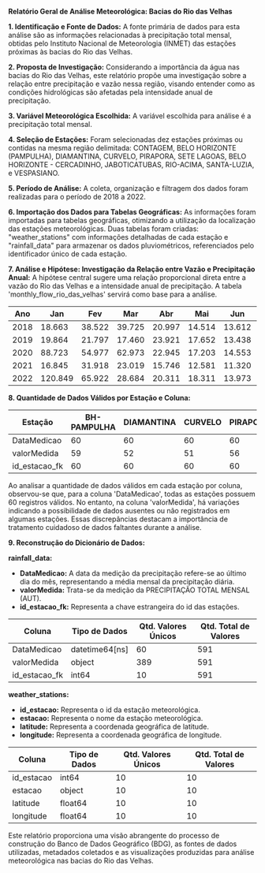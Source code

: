 **Relatório Geral de Análise Meteorológica: Bacias do Rio das Velhas**

**1. Identificação e Fonte de Dados:**
A fonte primária de dados para esta análise são as informações relacionadas à precipitação total mensal, obtidas pelo Instituto Nacional de Meteorologia (INMET) das estações próximas às bacias do Rio das Velhas.

**2. Proposta de Investigação:**
Considerando a importância da água nas bacias do Rio das Velhas, este relatório propõe uma investigação sobre a relação entre precipitação e vazão nessa região, visando entender como as condições hidrológicas são afetadas pela intensidade anual de precipitação.

**3. Variável Meteorológica Escolhida:**
A variável escolhida para análise é a precipitação total mensal.

**4. Seleção de Estações:**
Foram selecionadas dez estações próximas ou contidas na mesma região delimitada: CONTAGEM, BELO HORIZONTE (PAMPULHA), DIAMANTINA, CURVELO, PIRAPORA, SETE LAGOAS, BELO HORIZONTE - CERCADINHO, JABOTICATUBAS, RIO-ACIMA, SANTA-LUZIA, e VESPASIANO.

**5. Período de Análise:**
A coleta, organização e filtragem dos dados foram realizadas para o período de 2018 a 2022.

**6. Importação dos Dados para Tabelas Geográficas:**
As informações foram importadas para tabelas geográficas, otimizando a utilização da localização das estações meteorológicas. Duas tabelas foram criadas: "weather_stations" com informações detalhadas de cada estação e "rainfall_data" para armazenar os dados pluviométricos, referenciados pelo identificador único de cada estação.

**7. Análise e Hipótese: Investigação da Relação entre Vazão e Precipitação Anual:**
A hipótese central sugere uma relação proporcional direta entre a vazão do Rio das Velhas e a intensidade anual de precipitação. A tabela 'monthly_flow_rio_das_velhas' servirá como base para a análise.

| Ano | Jan    | Fev    | Mar    | Abr    | Mai    | Jun    | Jul    | Ago    | Set    | Out    | Nov    | Dez    |
|-----|--------|--------|--------|--------|--------|--------|--------|--------|--------|--------|--------|--------|
| 2018| 18.663 | 38.522 | 39.725 | 20.997 | 14.514 | 13.612 | 12.866 | 14.787 | 13.949 | 14.584 | 22.819 | 23.846 |
| 2019| 19.864 | 21.797 | 17.460 | 23.921 | 17.652 | 13.438 | 12.269 | 10.313 | 9.983  | 11.281 | 21.241 | 25.095 |
| 2020| 88.723 | 54.977 | 62.973 | 22.945 | 17.203 | 14.553 | 11.655 | 12.333 | 10.915 | 12.737 | 20.219 | 16.951 |
| 2021| 16.845 | 31.918 | 23.019 | 15.746 | 12.581 | 11.320 | 10.957 | 10.317 | 10.371 | 20.628 | 33.306 | 32.312 |
| 2022| 120.849| 65.922 | 28.684 | 20.311 | 18.311 | 13.973 |   NaN  |   NaN  |   NaN  |   NaN  |   NaN  |   NaN  |


**8. Quantidade de Dados Válidos por Estação e Coluna:**

| Estação          | BH-PAMPULHA | DIAMANTINA | CURVELO | PIRAPORA | SETE-LAGOAS | BH-CERCADINHO | JABOTICATUBAS | RIO-ACIMA | SANTA-LUZIA | VESPASIANO |
|------------------|-------------|------------|---------|----------|-------------|---------------|---------------|-----------|-------------|------------|
| DataMedicao      |      60     |     60     |    60   |    60    |      60     |       60      |       58      |    58     |      58     |     57     |
| valorMedida      |      59     |     52     |    51   |    56    |      50     |       59      |       58      |    58     |      58     |     57     |
| id_estacao_fk    |      60     |     60     |    60   |    60    |      60     |       60      |       58      |    58     |      58     |     57     |

Ao analisar a quantidade de dados válidos em cada estação por coluna, observou-se que, para a coluna 'DataMedicao', todas as estações possuem 60 registros válidos. No entanto, na coluna 'valorMedida', há variações indicando a possibilidade de dados ausentes ou não registrados em algumas estações. Essas discrepâncias destacam a importância de tratamento cuidadoso de dados faltantes durante a análise.

**9. Reconstrução do Dicionário de Dados:**

**rainfall_data:**
- **DataMedicao:** A data da medição da precipitação refere-se ao último dia do mês, representando a média mensal da precipitação diária.
- **valorMedida:** Trata-se da medição da PRECIPITAÇÃO TOTAL MENSAL (AUT).
- **id_estacao_fk:** Representa a chave estrangeira do id das estações.

| Coluna         | Tipo de Dados  | Qtd. Valores Únicos | Qtd. Total de Valores |
|----------------|----------------|---------------------|------------------------|
| DataMedicao    | datetime64[ns] | 60                  | 591                    |
| valorMedida    | object         | 389                 | 591                    |
| id_estacao_fk  | int64          | 10                  | 591                    |


**weather_stations:**
- **id_estacao:** Representa o id da estação meteorológica.
- **estacao:** Representa o nome da estação meteorológica.
- **latitude:** Representa a coordenada geográfica de latitude.
- **longitude:** Representa a coordenada geográfica de longitude.

| Coluna       | Tipo de Dados | Qtd. Valores Únicos | Qtd. Total de Valores |
|--------------|---------------|---------------------|------------------------|
| id_estacao   | int64         | 10                  | 10                     |
| estacao      | object        | 10                  | 10                     |
| latitude     | float64       | 10                  | 10                     |
| longitude    | float64       | 10                  | 10                     |

Este relatório proporciona uma visão abrangente do processo de construção do Banco de Dados Geográfico (BDG), as fontes de dados utilizadas, metadados coletados e as visualizações produzidas para análise meteorológica nas bacias do Rio das Velhas.